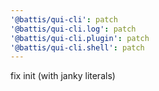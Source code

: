 ```yaml
---
'@battis/qui-cli': patch
'@battis/qui-cli.log': patch
'@battis/qui-cli.plugin': patch
'@battis/qui-cli.shell': patch
---
```


fix init (with janky literals)
